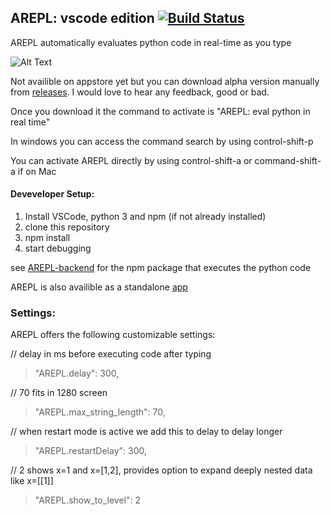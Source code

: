 ## AREPL: vscode edition [![Build Status](https://travis-ci.org/Almenon/AREPL-vscode.svg?branch=master)](https://travis-ci.org/Almenon/AREPL-vscode)

AREPL automatically evaluates python code in real-time as you type

![Alt Text](https://raw.githubusercontent.com/Almenon/AREPL-vscode/master/example.gif)

Not availible on appstore yet but you can download alpha version manually from [releases](https://github.com/Almenon/AREPL-vscode/releases).  I would love to hear any feedback, good or bad.

Once you download it the command to activate is "AREPL: eval python in real time"

In windows you can access the command search by using control-shift-p

You can activate AREPL directly by using control-shift-a or command-shift-a if on Mac

#### Deveveloper Setup:

1. Install VSCode, python 3 and npm (if not already installed)
2. clone this repository
3. npm install
4. start debugging

see [AREPL-backend](https://github.com/Almenon/AREPL-backend) for the npm package that executes the python code

AREPL is also availible as a standalone [app](https://github.com/Almenon/AREPL)

### Settings:

AREPL offers the following customizable settings:

// delay in ms before executing code after typing
> "AREPL.delay": 300,

// 70 fits in 1280 screen
> "AREPL.max_string_length": 70,

// when restart mode is active we add this to delay to delay longer
> "AREPL.restartDelay": 300,

// 2 shows x=1 and x=[1,2], provides option to expand deeply nested data like x=[[1]]
> "AREPL.show_to_level": 2
